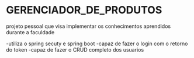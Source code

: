 # GERENCIADOR_DE_PRODUTOS
projeto pessoal que visa implementar os conhecimentos aprendidos durante a faculdade

-utiliza o spring secuty e spring boot
-capaz de fazer o login com o retorno do token
-capaz de fazer o CRUD completo dos usuarios

